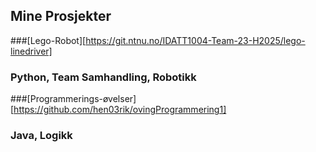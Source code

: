 ## Mine Prosjekter

###[Lego-Robot][https://git.ntnu.no/IDATT1004-Team-23-H2025/lego-linedriver]

### Python, Team Samhandling, Robotikk

###[Programmerings-øvelser][https://github.com/hen03rik/ovingProgrammering1]

### Java, Logikk
